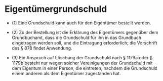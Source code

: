 # Eigentümergrundschuld

- (1) Eine Grundschuld kann auch für den Eigentümer bestellt werden.

- (2) Zu der Bestellung ist die Erklärung des Eigentümers gegenüber dem Grundbuchamt, dass die Grundschuld für ihn in das Grundbuch eingetragen werden soll, und die Eintragung erforderlich; die Vorschrift des § 878 findet Anwendung.

- (3) Ein Anspruch auf Löschung der Grundschuld nach § 1179a oder § 1179b besteht nur wegen solcher Vereinigungen der Grundschuld mit dem Eigentum in einer Person, die eintreten, nachdem die Grundschuld einem anderen als dem Eigentümer zugestanden hat.


